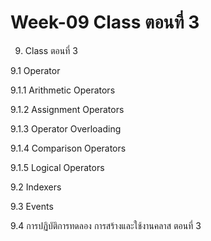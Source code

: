 # Week-09 Class ตอนที่ 3

9. Class ตอนที่ 3

9.1 Operator

9.1.1 Arithmetic Operators

9.1.2 Assignment Operators

9.1.3 Operator Overloading

9.1.4 Comparison Operators

9.1.5 Logical Operators

9.2 Indexers

9.3 Events

9.4 การปฏิบัติการทดลอง การสร้างและใช้งานคลาส ตอนที่ 3
